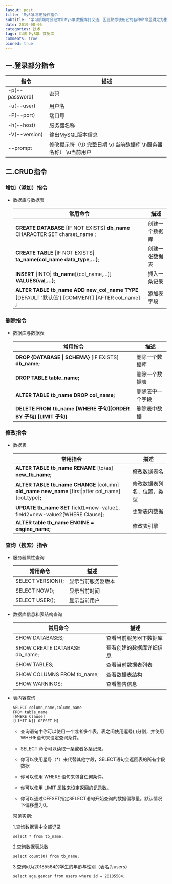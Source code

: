 ```yaml
---
layout: post
title: 'MySQL常用操作指令'
subtitle: '学习后端时会经常和MySQL数据库打交道，因此熟悉使用它的各种命令显得尤为重要。'
date: 2019-08-05
categories: 技术
tags: 后端 MySQL 数据库
comments: true
pinned: true
---
```




## 一.登录部分指令

| 指令             | 描述                                       |
| -------------- | ---------------------------------------- |
| -p(--password) | 密码                                       |
| -u(--user)     | 用户名                                      |
| -P(--port)     | 端口号                                      |
| -h(--host)     | 服务器名称                                    |
| -V(--version)  | 输出MySQL版本信息                              |
| --prompt       | 修改提示符（\D 完整日期  \d 当前数据库  \h服务器名称） \u当前用户 |



## 二.CRUD指令

### 增加（添加）指令

* 数据库与数据表

  | 常用命令                                     | 描述      |
  | ---------------------------------------- | ------- |
  | **CREATE DATABASE** [IF NOT EXISTS] **db_name** CHARACTER SET charset_name ; | 创建一个数据库 |
  | **CREATE TABLE** [IF NOT EXISTS] **ta_name(col_name data_type,…)**; | 创建一张数据表 |
  | **INSERT**  [INTO] **tb_name**[(col_name,…)] **VALUES(val,…)**; | 插入一条记录  |
  | **ALTER TABLE tb_name ADD new_col_name TYPE** [DEFAULT '默认值'] \[COMMENT] \[AFTER col_name] **;** | 添加表字段   |



### 删除指令

* 数据库与数据表

  | 常用指令                                     | 描述       |
  | ---------------------------------------- | -------- |
  | **DROP {DATABASE \| SCHEMA}** [IF EXISTS] **db_name;** | 删除一个数据库  |
  | **DROP TABLE table_name;**               | 删除一个数据表  |
  | **ALTER TABLE tb_name DROP col_name;**   | 删除表中一个字段 |
  | **DELETE FROM tb_name [WHERE 子句]\[ORDER BY 子句] [LIMIT 子句]** | 删除表中数据   |



### 修改指令

* 数据表

  | 常用指令                                     | 描述            |
  | ---------------------------------------- | ------------- |
  | **ALTER TABLE tb_name RENAME** [to/as] **new_tb_name;** | 修改数据表名        |
  | **ALTER TABLE tb_name CHANGE** [column]  **old_name new_name** [first\|after col_name]  \[col_type]**;** | 修改数据表列名，位置，类型 |
  | **UPDATE tb_name SET** field1=new-value1, field2=new-value2[WHERE Clause]**;** | 更新表内数据        |
  | **ALTER table tb_name ENGINE = engine_name;** | 修改表引擎         |



### 查询（搜索）指令

* 服务器属性查询

  | 常用命令              | 描述        |
  | ----------------- | --------- |
  | SELECT VERSION(); | 显示当前服务器版本 |
  | SELECT NOW();     | 显示当前时间    |
  | SELECT USER();    | 显示当前用户    |

* 数据库信息和表结构查询

  | 常用命令                          | 描述           |
  | ----------------------------- | ------------ |
  | SHOW DATABASES;               | 查看当前服务器下数据库  |
  | SHOW CREATE DATABASE db_name; | 查看创建的数据库详细信息 |
  | SHOW TABLES;                  | 查看当前数据表列表    |
  | SHOW COLUMNS FROM tb_name;    | 查看数据表结构      |
  | SHOW WARNINGS;                | 查看警告信息       |

* 表内容查询

  ~~~ mysql
  SELECT column_name,column_name
  FROM table_name
  [WHERE Clause]
  [LIMIT N][ OFFSET M]
  ~~~

  - 查询语句中你可以使用一个或者多个表，表之间使用逗号(,)分割，并使用WHERE语句来设定查询条件。

  - SELECT 命令可以读取一条或者多条记录。

  - 你可以使用星号（*）来代替其他字段，SELECT语句会返回表的所有字段数据

  - 你可以使用 WHERE 语句来包含任何条件。

  - 你可以使用 LIMIT 属性来设定返回的记录数。

  - 你可以通过OFFSET指定SELECT语句开始查询的数据偏移量。默认情况下偏移量为0。

    [1]: https://www.runoob.com/mysql/mysql-select-query.html	"&quot;参考菜鸟教程MySQL查询数据部分&quot;"

  

  常见实例:

  1.查询数据表中全部记录
  
  ~~~ mysql
  select * from tb_name;
  ~~~
  
  2.查询数据表总数
  
  ~~~ mysql
  select count(0) from tb_name;
  ~~~
  
  3.查询id为20185584的学生的年龄与性别（表名为users）
  
  ~~~ mysql
  select age,gender from users where id = 20185584;
  ~~~

